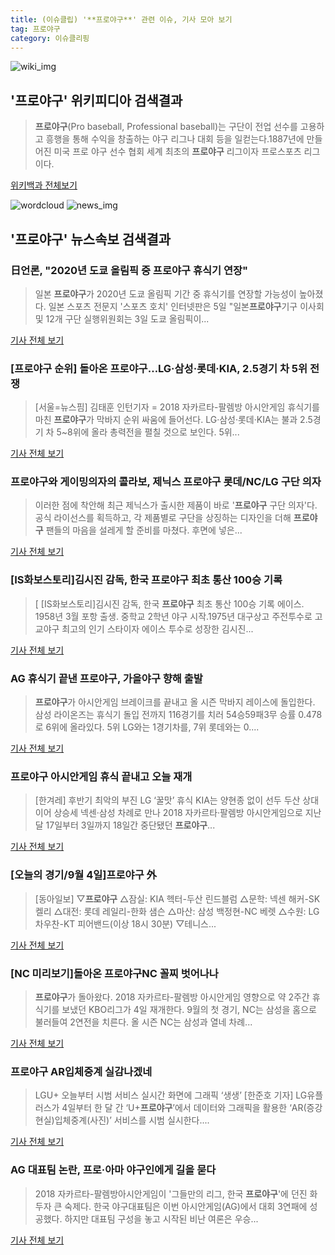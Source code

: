 ```yaml
---
title: (이슈클립) '**프로야구**' 관련 이슈, 기사 모아 보기
tag: 프로야구
category: 이슈클리핑
---
```

![wiki_img](https://user-images.githubusercontent.com/42597476/44503234-41136a80-a6d0-11e8-9071-6fc6418eafe4.png)
## **'**프로야구**'** 위키피디아 검색결과
>**프로야구**(Pro baseball, Professional baseball)는 구단이 전업 선수를 고용하고 흥행을 통해 수익을 창출하는 야구 리그나 대회 등을 일컫는다.1887년에 만들어진 미국 프로 야구 선수 협회 세계 최초의 **프로야구** 리그이자 프로스포츠 리그이다.

<a href="https://ko.wikipedia.org/wiki/프로야구" target="_blank">위키백과 전체보기</a>

![wordcloud](https://s3.ap-northeast-2.amazonaws.com/lyrics101-wordcloud/2018-09-04-1536023117.png)
![news_img](https://user-images.githubusercontent.com/42597476/44507050-1206f400-a6e4-11e8-8d98-7ffbfebb353f.png)
## **'**프로야구**'** 뉴스속보 검색결과
### 日언론, "2020년 도쿄 올림픽 중 **프로야구** 휴식기 연장"

>일본 **프로야구**가 2020년 도쿄 올림픽 기간 중 휴식기를 연장할 가능성이 높아졌다.   일본 스포츠 전문지 '스포츠 호치' 인터넷판은 5일 "일본**프로야구**기구 이사회 및 12개 구단 실행위원회는 3일 도쿄 올림픽이...

<a href="http://www.osen.co.kr/article/G1110981599" target="_blank">기사 전체 보기</a>

### [**프로야구** 순위] 돌아온 **프로야구**…LG·삼성·롯데·KIA, 2.5경기 차 5위 전쟁

>[서울=뉴스핌] 김태훈 인턴기자 = 2018 자카르타-팔렘방 아시안게임 휴식기를 마친 **프로야구**가 막바지 순위 싸움에 들어선다. LG·삼성·롯데·KIA는 불과 2.5경기 차 5~8위에 올라 총력전을 펼칠 것으로 보인다. 5위...

<a href="http://www.newspim.com/news/view/20180904000032" target="_blank">기사 전체 보기</a>

### **프로야구**와 게이밍의자의 콜라보, 제닉스 **프로야구** 롯데/NC/LG 구단 의자

>이러한 점에 착안해 최근 제닉스가 출시한 제품이 바로 '**프로야구** 구단 의자'다. 공식 라이선스를 획득하고, 각 제품별로 구단을 상징하는 디자인을 더해 **프로야구** 팬들의 마음을 설레게 할 준비를 마쳤다.   후면에 넣은...

<a href="http://www.ilovepc.co.kr/news/articleView.html?idxno=20130" target="_blank">기사 전체 보기</a>

### [IS화보스토리]김시진 감독, 한국 **프로야구** 최초 통산 100승 기록

>[ [IS화보스토리]김시진 감독, 한국 **프로야구** 최초 통산 100승 기록 에이스. 1958년 3월 포항 출생. 중학교 2학년 야구 시작.1975년 대구상고 주전투수로 고교야구 최고의 인기 스타이자 에이스 투수로 성장한 김시진...

<a href="http://isplus.live.joins.com/news/article/aid.asp?aid=22525809" target="_blank">기사 전체 보기</a>

### AG 휴식기 끝낸 **프로야구**, 가을야구 향해 출발

>**프로야구**가 아시안게임 브레이크를 끝내고 올 시즌 막바지 레이스에 돌입한다. 삼성 라이온즈는 휴식기 돌입 전까지 116경기를 치러 54승59패3무 승률 0.478로 6위에 올라있다. 5위 LG와는 1경기차를, 7위 롯데와는 0....

<a href="http://www.yeongnam.com/mnews/newsview.do?mode=newsView&newskey=20180904.010260803400001" target="_blank">기사 전체 보기</a>

### **프로야구** 아시안게임 휴식 끝내고 오늘 재개

>[한겨레] 후반기 최악의 부진 LG ‘꿀맛’ 휴식 KIA는 양현종 없이 선두 두산 상대 이어 상승세 넥센·삼성 차례로 만나 2018 자카르타·팔렘방 아시안게임으로 지난달 17일부터 3일까지 18일간 중단됐던 **프로야구**...

<a href="http://www.hani.co.kr/arti/sports/baseball/860541.html" target="_blank">기사 전체 보기</a>

### [오늘의 경기/9월 4일]**프로야구** 外

>[동아일보] ▽**프로야구** △잠실: KIA 헥터-두산 린드블럼 △문학: 넥센 해커-SK 켈리 △대전: 롯데 레일리-한화 샘슨 △마산: 삼성 백정현-NC 베렛 △수원: LG 차우찬-KT 피어밴드(이상 18시 30분) ▽테니스...

<a href="http://news.donga.com/3/all/20180904/91822567/1" target="_blank">기사 전체 보기</a>

### [NC 미리보기]돌아온 **프로야구**NC 꼴찌 벗어나나

>**프로야구**가 돌아왔다. 2018 자카르타-팔렘방 아시안게임 영향으로 약 2주간 휴식기를 보냈던 KBO리그가 4일 재개한다. 9월의 첫 경기, NC는 삼성을 홈으로 불러들여 2연전을 치른다. 올 시즌 NC는 삼성과 열네 차례...

<a href="http://www.idomin.com/?mod=news&act=articleView&idxno=575215" target="_blank">기사 전체 보기</a>

### **프로야구** AR입체중계 실감나겠네

>LGU+ 오늘부터 시범 서비스 실시간 화면에 그래픽 ‘생생’ [한준호 기자] LG유플러스가 4일부터 한 달 간 ‘U+**프로야구**’에서 데이터와 그래픽을 활용한 ‘AR(증강현실)입체중계(사진)’ 서비스를 시범 실시한다....

<a href="http://www.sportsworldi.com/content/html/2018/09/03/20180903694826.html" target="_blank">기사 전체 보기</a>

### AG 대표팀 논란, 프로·아마 야구인에게 길을 묻다

>2018 자카르타-팔렘방아시안게임이 '그들만의 리그, 한국 **프로야구**'에 던진 화두자 큰 숙제다. 한국 야구대표팀은 이번 아시안게임(AG)에서 대회 3연패에 성공했다. 하지만 대표팀 구성을 놓고 시작된 비난 여론은 우승...

<a href="http://isplus.live.joins.com/news/article/aid.asp?aid=22530377" target="_blank">기사 전체 보기</a>


